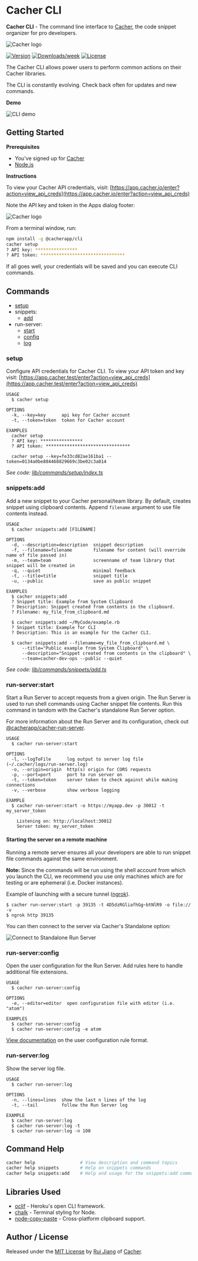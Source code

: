 Cacher CLI
==========

**Cacher CLI** - The command line interface to [Cacher](https://www.cacher.io), the code snippet organizer for pro 
developers.

![Cacher logo](src/images/cacher-logo.png)

[![Version](https://img.shields.io/npm/v/@cacherapp/cli.svg)](https://npmjs.org/package/@cacherapp/cli)
[![Downloads/week](https://img.shields.io/npm/dw/@cacherapp/cli.svg)](https://npmjs.org/package/@cacherapp/cli)
[![License](https://img.shields.io/npm/l/@cacherapp/cli.svg)](https://github.com/jookyboi/cli/blob/master/package.json)

The Cacher CLI allows power users to perform common actions on their Cacher libraries.

The CLI is constantly evolving. Check back often for updates and new commands.

**Demo**

![CLI demo](src/images/demo.gif)

## Getting Started

**Prerequisites**
- You've signed up for [Cacher](https://www.cacher.io)
- [Node.js](https://nodejs.org/en/)

**Instructions**

To view your Cacher API credentials, visit:
[https://app.cacher.io/enter?action=view_api_creds](https://app.cacher.io/enter?action=view_api_creds)

Note the API key and token in the Apps dialog footer:

![Cacher logo](src/images/api-creds.png)

From a terminal window, run:

```bash
npm install -g @cacherapp/cli
cacher setup
? API key: ****************
? API token: ********************************
``` 

If all goes well, your credentials will be saved and you can execute CLI commands. 

## Commands

* [setup](#setup)
* snippets:
  - [add](#snippetsadd)
* run-server:
  - [start](#run-serverstart)
  - [config](#run-serverconfig)
  - [log](#run-serverlog)

### setup

Configure API credentials for Cacher CLI. To view your API token and key visit:
[https://app.cacher.test/enter?action=view_api_creds](https://app.cacher.test/enter?action=view_api_creds)

```
USAGE
  $ cacher setup

OPTIONS
  -k, --key=key      api key for Cacher account
  -t, --token=token  token for Cacher account

EXAMPLES
  cacher setup
  ? API key: ****************
  ? API token: ********************************

  cacher setup --key=fe33cd82ae161ba1 --token=0134a0be884468829669c3be02c3a814
```

_See code: [lib/commands/setup/index.ts](https://github.com/CacherApp/cacher-cli/blob/master/src/commands/setup/index.ts)_

### snippets:add

Add a new snippet to your Cacher personal/team library. By default, creates snippet using clipboard contents. Append `filename` argument to use file contents instead.

```
USAGE
  $ cacher snippets:add [FILENAME]

OPTIONS
  -d, --description=description  snippet description
  -f, --filename=filename        filename for content (will override name of file passed in)
  -m, --team=team                screenname of team library that snippet will be created in
  -q, --quiet                    minimal feedback
  -t, --title=title              snippet title
  -u, --public                   save as public snippet

EXAMPLES
  $ cacher snippets:add
  ? Snippet title: Example from System Clipboard
  ? Description: Snippet created from contents in the clipboard.
  ? Filename: my_file_from_clipboard.md

  $ cacher snippets:add ~/MyCode/example.rb
  ? Snippet title: Example for CLI
  ? Description: This is an example for the Cacher CLI.

  $ cacher snippets:add --filename=my_file_from_clipboard.md \
      --title="Public example from System Clipboard" \
      --description="Snippet created from contents in the clipboard" \
      --team=cacher-dev-ops --public --quiet
```

_See code: [lib/commands/snippets/add.ts](https://github.com/CacherApp/cacher-cli/blob/master/src/commands/snippets/add.ts)_

### run-server:start
Start a Run Server to accept requests from a given origin. The Run Server is used to run shell commands using Cacher snippet file contents. Run this command in tandom with the Cacher's standalone Run Server option.

For more information about the Run Server and its configuration, check out [@cacherapp/cacher-run-server](https://github.com/cacherapp/cacher-run-server).

```
USAGE
  $ cacher run-server:start

OPTIONS
  -l, --logToFile      log output to server log file (~/.cacher/logs/run-server.log)
  -o, --origin=origin  http(s) origin for CORS requests
  -p, --port=port      port to run server on
  -t, --token=token    server token to check against while making connections
  -v, --verbose        show verbose logging

EXAMPLE
  $ cacher run-server:start -o https://myapp.dev -p 30012 -t my_server_token

    Listening on: http://localhost:30012
    Server token: my_server_token
```

#### Starting the server on a remote machine

Running a remote server ensures all your developers are able to run snippet file commands against the same 
environment.

**Note:** Since the commands will be run using the shell account from which you launch the CLI, we recommend
you use only machines which are for testing or are ephemeral (i.e. Docker instances).

Example of launching with a secure tunnel ([ngrok](https://ngrok.com/)).
```
$ cacher run-server:start -p 39135 -t 4D5dzRGliafhGg~btNlR9 -o file:// -v
$ ngrok http 39135
```

You can then connect to the server via Cacher's Standalone option:

![Connect to Standalone Run Server](src/images/standalone-connect.png)

### run-server:config

Open the user configuration for the Run Server. Add rules here to handle additional file extensions.

```
USAGE
  $ cacher run-server:config

OPTIONS
  -e, --editor=editor  open configuration file with editor (i.e. "atom")

EXAMPLES
  $ cacher run-server:config
  $ cacher run-server:config -e atom
```

[View documentation](https://github.com/cacherapp/cacher-run-server/README.md#editing-configuration) on the user
configuration rule format.

### run-server:log

Show the server log file.

```
USAGE
  $ cacher run-server:log

OPTIONS
  -n, --lines=lines  show the last n lines of the log
  -t, --tail         follow the Run Server log

EXAMPLE
  $ cacher run-server:log
  $ cacher run-server:log -t
  $ cacher run-server:log -n 100
```

## Command Help

```bash
cacher help                 # View description and command topics
cacher help snippets        # Help on snippets commands
cacher help snippets:add    # Help and usage for the snippets:add command
```

## Libraries Used

- [oclif](https://oclif.io/) - Heroku's open CLI framework.
- [chalk](https://github.com/chalk/chalk) - Terminal styling for Node.
- [node-copy-paste](https://github.com/xavi-/node-copy-paste) - Cross-platform clipboard support.

## Author / License

Released under the [MIT License](/LICENSE) by [Rui Jiang](https://github.com/jookyboi) of [Cacher](https://www.cacher.io).

